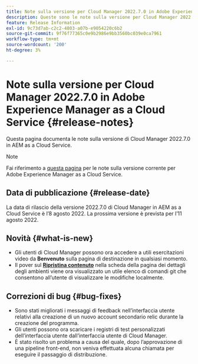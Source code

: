 ```yaml
---
title: Note sulla versione per Cloud Manager 2022.7.0 in Adobe Experience Manager as a Cloud Service
description: Queste sono le note sulla versione per Cloud Manager 2022.7.0 in AEM as a Cloud Service.
feature: Release Information
exl-id: 9c73d7ab-c2c2-4803-a07b-e9054220c6b2
source-git-commit: 9f76f77365c0e9b2986e9bb3560bc039e0ca7961
workflow-type: tm+mt
source-wordcount: '200'
ht-degree: 3%

---
```



# Note sulla versione per Cloud Manager 2022.7.0 in Adobe Experience Manager as a Cloud Service {#release-notes}

Questa pagina documenta le note sulla versione di Cloud Manager 2022.7.0 in AEM as a Cloud Service.

>[!NOTE]
>
>Fai riferimento a [questa pagina](/help/release-notes/release-notes-cloud/release-notes-current.md) per le note sulla versione corrente per Adobe Experience Manager as a Cloud Service.

## Data di pubblicazione {#release-date}

La data di rilascio della versione 2022.7.0 di Cloud Manager in AEM as a Cloud Service è l’8 agosto 2022. La prossima versione è prevista per l’11 agosto 2022.

## Novità {#what-is-new}

* Gli utenti di Cloud Manager possono ora accedere a utili esercitazioni video da **Benvenuto** sulla pagina di destinazione in qualsiasi momento.
* Il pover sul **[Ripristina contenuto](/help/operations/backup.md)** nella scheda della pagina dei dettagli degli ambienti viene ora visualizzato un utile elenco di comandi git che consentono all’utente di visualizzare le modifiche localmente.

## Correzioni di bug {#bug-fixes}

* Sono stati migliorati i messaggi di feedback nell’interfaccia utente relativi alla creazione di un nuovo account secondario relic durante la creazione del programma.
* Gli utenti possono ora scaricare i registri di test personalizzati dell’interfaccia utente dall’interfaccia utente di Cloud Manager.
* È stato risolto un problema a causa del quale, dopo l’approvazione di una pipeline front-end, non veniva effettuata alcuna chiamata per eseguire il passaggio di distribuzione.
